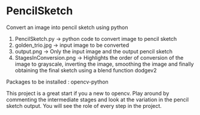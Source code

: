 # PencilSketch
Convert an image into pencil sketch using python

 
1. PencilSketch.py -> python code to convert image to pencil sketch 
2. golden_trio.jpg -> input image to be converted
3. output.png      -> Only the input image and the output pencil sketch
4. StagesInConversion.png -> Highlights the order of conversion of the image to grayscale, inverting the image, smoothing the image and finally obtaining the final sketch using a blend function dodgev2

Packages to be installed : opencv-python

This project is a great start if you a new to opencv. 
Play around by commenting the intermediate stages and look at the variation in the pencil sketch output. You will see the role of every step in the project.
